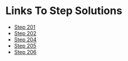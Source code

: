 <h1>Links To Step Solutions </h1>
<ul>
  <li><a target="_blank" href="https://stackblitz.com/github/saniyusuf/abc-compare-may-2018#201">Step 201</a></li>
  <li><a target="_blank" href="https://stackblitz.com/github/saniyusuf/abc-compare-may-2018#202">Step 202</a></li>
  <li><a target="_blank" href="https://stackblitz.com/github/saniyusuf/abc-compare-may-2018#204">Step 204</a></li>
  <li><a target="_blank" href="https://stackblitz.com/github/saniyusuf/abc-compare-may-2018#205">Step 205</a></li>
  <li><a target="_blank" href="https://stackblitz.com/github/saniyusuf/abc-compare-may-2018#205">Step 206</a></li>
</ul>
